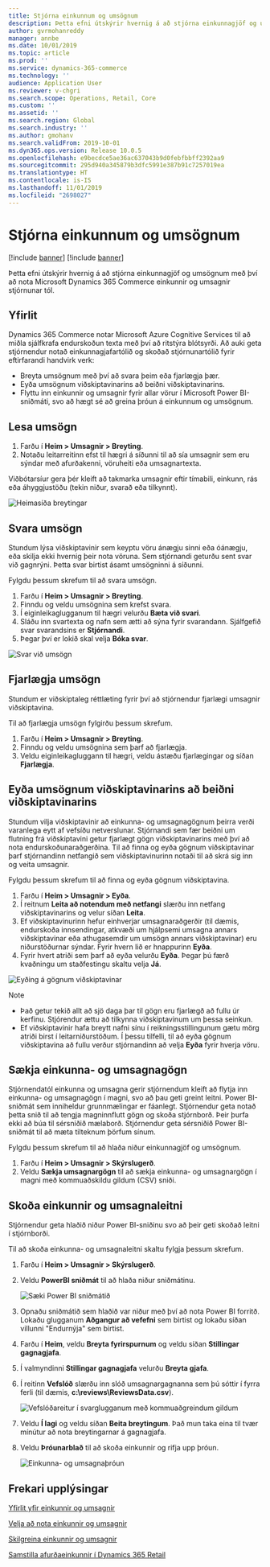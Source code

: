 ```yaml
---
title: Stjórna einkunnum og umsögnum
description: Þetta efni útskýrir hvernig á að stjórna einkunnagjöf og umsögnum með því að nota Microsoft Dynamics 365 Commerce einkunnir og umsagnir stjórnunar tól.
author: gvrmohanreddy
manager: annbe
ms.date: 10/01/2019
ms.topic: article
ms.prod: ''
ms.service: dynamics-365-commerce
ms.technology: ''
audience: Application User
ms.reviewer: v-chgri
ms.search.scope: Operations, Retail, Core
ms.custom: ''
ms.assetid: ''
ms.search.region: Global
ms.search.industry: ''
ms.author: gmohanv
ms.search.validFrom: 2019-10-01
ms.dyn365.ops.version: Release 10.0.5
ms.openlocfilehash: e9becdce5ae36ac637043b9d0febfbbff2392aa9
ms.sourcegitcommit: 295d940a345879b3dfc5991e387b91c7257019ea
ms.translationtype: HT
ms.contentlocale: is-IS
ms.lasthandoff: 11/01/2019
ms.locfileid: "2698027"
---
```

# <a name="manage-ratings-and-reviews"></a>Stjórna einkunnum og umsögnum

[!include [banner](includes/preview-banner.md)]
[!include [banner](includes/banner.md)]

Þetta efni útskýrir hvernig á að stjórna einkunnagjöf og umsögnum með því að nota Microsoft Dynamics 365 Commerce einkunnir og umsagnir stjórnunar tól.

## <a name="overview"></a>Yfirlit

Dynamics 365 Commerce notar Microsoft Azure Cognitive Services til að miðla sjálfkrafa endurskoðun texta með því að ritstýra blótsyrði. Að auki geta stjórnendur notað einkunnagjafartólið og skoðað stjórnunartólið fyrir eftirfarandi handvirk verk:

- Breyta umsögnum með því að svara þeim eða fjarlægja þær.
- Eyða umsögnum viðskiptavinarins að beiðni viðskiptavinarins.
- Flyttu inn einkunnir og umsagnir fyrir allar vörur í Microsoft Power BI-sniðmáti, svo að hægt sé að greina þróun á einkunnum og umsögnum.

## <a name="read-a-review"></a>Lesa umsögn 

1. Farðu í **Heim \> Umsagnir \> Breyting**.
1. Notaðu leitarreitinn efst til hægri á síðunni til að sía umsagnir sem eru sýndar með afurðakenni, vöruheiti eða umsagnartexta.

Viðbótarsíur gera þér kleift að takmarka umsagnir eftir tímabili, einkunn, rás eða áhyggjustöðu (tekin niður, svarað eða tilkynnt).

![Heimasíða breytingar](media/rnr-moderation-home.png) 

## <a name="respond-to-a-review"></a>Svara umsögn 

Stundum lýsa viðskiptavinir sem keyptu vöru ánægju sinni eða óánægju, eða skilja ekki hvernig þeir nota vöruna. Sem stjórnandi geturðu sent svar við gagnrýni. Þetta svar birtist ásamt umsögninni á síðunni. 

Fylgdu þessum skrefum til að svara umsögn.

1. Farðu í **Heim \> Umsagnir \> Breyting**.
1. Finndu og veldu umsögnina sem krefst svara.
1. Í eiginleikaglugganum til hægri velurðu **Bæta við svari**.
1. Sláðu inn svartexta og nafn sem ætti að sýna fyrir svarandann. Sjálfgefið svar svarandsins er **Stjórnandi**.
1. Þegar því er lokið skal velja **Bóka svar**.

![Svar við umsögn](media/rnr-moderation-response.png) 

## <a name="take-down-a-review"></a>Fjarlægja umsögn 

Stundum er viðskiptaleg réttlæting fyrir því að stjórnendur fjarlægi umsagnir viðskiptavina. 

Til að fjarlægja umsögn fylgirðu þessum skrefum.

1. Farðu í **Heim \> Umsagnir \> Breyting**.
1. Finndu og veldu umsögnina sem þarf að fjarlægja.
1. Veldu eiginleikagluggann til hægri, veldu ástæðu fjarlægingar og síðan **Fjarlægja**.
    
## <a name="delete-a-customers-reviews-at-the-customers-request"></a>Eyða umsögnum viðskiptavinarins að beiðni viðskiptavinarins 

Stundum vilja viðskiptavinir að einkunna- og umsagnagögnum þeirra verði varanlega eytt af vefsíðu netverslunar. Stjórnandi sem fær beiðni um flutning frá viðskiptavini getur fjarlægt gögn viðskiptavinarins með því að nota endurskoðunaraðgerðina. Til að finna og eyða gögnum viðskiptavinar þarf stjórnandinn netfangið sem viðskiptavinurinn notaði til að skrá sig inn og veita umsagnir. 

Fylgdu þessum skrefum til að finna og eyða gögnum viðskiptavina.

1. Farðu í **Heim \> Umsagnir \> Eyða**.
1. Í reitnum **Leita að notendum með netfangi** slærðu inn netfang viðskiptavinarins og velur síðan **Leita**.
1. Ef viðskiptavinurinn hefur einhverjar umsagnaraðgerðir (til dæmis, endurskoða innsendingar, atkvæði um hjálpsemi umsagna annars viðskiptavinar eða athugasemdir um umsögn annars viðskiptavinar) eru niðurstöðurnar sýndar. Fyrir hvern lið er hnappurinn **Eyða**.
1. Fyrir hvert atriði sem þarf að eyða velurðu **Eyða**. Þegar þú færð kvaðningu um staðfestingu skaltu velja **Já**. 
    
![Eyðing á gögnum viðskiptavinar](media/rnr-moderation-delete-reviews.png) 

> [!NOTE]
> - Það getur tekið allt að sjö daga þar til gögn eru fjarlægð að fullu úr kerfinu. Stjórendur ættu að tilkynna viðskiptavinum um þessa seinkun.
> - Ef viðskiptavinir hafa breytt nafni sínu í reikningsstillingunum gætu mörg atriði birst í leitarniðurstöðum. Í þessu tilfelli, til að eyða gögnum viðskiptavina að fullu verður stjórnandinn að velja **Eyða** fyrir hverja vöru. 

## <a name="download-ratings-and-reviews-data"></a>Sækja einkunna- og umsagnagögn

Stjórnendatól einkunna og umsagna gerir stjórnendum kleift að flytja inn einkunna- og umsagnagögn í magni, svo að þau geti greint leitni. Power BI-sniðmát sem inniheldur grunnmælingar er fáanlegt. Stjórnendur geta notað þetta snið til að tengja magninnflutt gögn og skoða stjórnborð. Þeir þurfa ekki að búa til sérsniðið mælaborð. Stjórnendur geta sérsniðið Power BI-sniðmát til að mæta tilteknum þörfum sínum. 

Fylgdu þessum skrefum til að hlaða niður einkunnagjöf og umsögnum.

1. Farðu í **Heim \> Umsagnir \> Skýrslugerð**.
1. Veldu **Sækja umsagnargögn** til að sækja einkunna- og umsagnargögn í magni með kommuaðskildu gildum (CSV) sniði.

## <a name="view-ratings-and-reviews-trends"></a>Skoða einkunnir og umsagnaleitni

Stjórnendur geta hlaðið niður Power BI-sniðinu svo að þeir geti skoðað leitni í stjórnborði.

Til að skoða einkunna- og umsagnaleitni skaltu fylgja þessum skrefum.

1. Farðu í **Heim \> Umsagnir \> Skýrslugerð**.
1. Veldu **PowerBI sniðmát** til að hlaða niður sniðmátinu.

    ![Sæki Power BI sniðmátið](media/rnr-moderation-reports.png) 

1. Opnaðu sniðmátið sem hlaðið var niður með því að nota Power BI forritð. Lokaðu glugganum **Aðgangur að vefefni** sem birtist og lokaðu síðan villunni "Endurnýja" sem birtist.
1. Farðu í **Heim**, veldu **Breyta fyrirspurnum** og veldu síðan **Stillingar gagnagjafa**.
1. Í valmyndinni **Stillingar gagnagjafa** velurðu **Breyta gjafa**.
1. Í reitinn **Vefslóð** slærðu inn slóð umsagnargagnanna sem þú sóttir í fyrra ferli (til dæmis, **c:\\reviews\\ReviewsData.csv**).

    ![Vefslóðareitur í svarglugganum með kommuaðgreindum gildum](media/rnr-powerbi-datasource-settings.png) 

1. Veldu **Í lagi** og veldu síðan **Beita breytingum**. Það mun taka eina til tvær mínútur að nota breytingarnar á gagnagjafa.
1. Veldu **Þróunarblað** til að skoða einkunnir og rifja upp þróun.

    ![Einkunna- og umsagnaþróun](media/rnr-powerbi-dashboard-template.png) 
    
## <a name="additional-resources"></a>Frekari upplýsingar

[Yfirlit yfir einkunnir og umsagnir](ratings-reviews-overview.md)

[Velja að nota einkunnir og umsagnir](opt-in-ratings-reviews.md)

[Skilgreina einkunnir og umsagnir](configure-ratings-reviews.md)

[Samstilla afurðaeinkunnir í Dynamics 365 Retail](sync-product-ratings.md)
